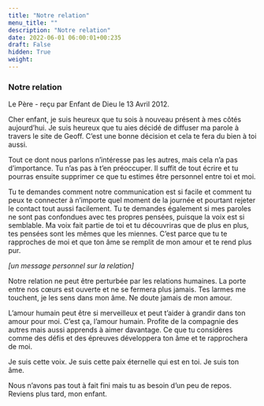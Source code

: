 ```yaml
---
title: "Notre relation"
menu_title: ""
description: "Notre relation"
date: 2022-06-01 06:00:01+00:235
draft: False
hidden: True
weight:
---
```

### Notre relation

Le Père - reçu par Enfant de Dieu le 13 Avril 2012.

Cher enfant, je suis heureux que tu sois à nouveau présent à mes côtés aujourd’hui. Je suis heureux que tu aies décidé de diffuser ma parole à travers le site de Geoff. C’est une bonne décision et cela te fera du bien à toi aussi.

Tout ce dont nous parlons n’intéresse pas les autres, mais cela n’a pas d’importance. Tu n’as pas à t’en préoccuper. Il suffit de tout écrire et tu pourras ensuite supprimer ce que tu estimes être personnel entre toi et moi.

Tu te demandes comment notre communication est si facile et comment tu peux te connecter à n’importe quel moment de la journée et pourtant rejeter le contact tout aussi facilement. Tu te demandes également si mes paroles ne sont pas confondues avec tes propres pensées, puisque la voix est si semblable. Ma voix fait partie de toi et tu découvriras que de plus en plus, tes pensées sont les mêmes que les miennes. C’est parce que tu te rapproches de moi et que ton âme se remplit de mon amour et te rend plus pur.

*[un message personnel sur la relation]*

Notre relation ne peut être perturbée par les relations humaines. La porte entre nos cœurs est ouverte et ne se fermera plus jamais. Tes larmes me touchent, je les sens dans mon âme. Ne doute jamais de mon amour.

L’amour humain peut être si merveilleux et peut t’aider à grandir dans ton amour pour moi. C’est ça, l’amour humain. Profite de la compagnie des autres mais aussi apprends à aimer davantage. Ce que tu considères comme des défis et des épreuves développera ton âme et te rapprochera de moi.

Je suis cette voix. Je suis cette paix éternelle qui est en toi. Je suis ton âme.

Nous n’avons pas tout à fait fini mais tu as besoin d’un peu de repos. Reviens plus tard, mon enfant.

